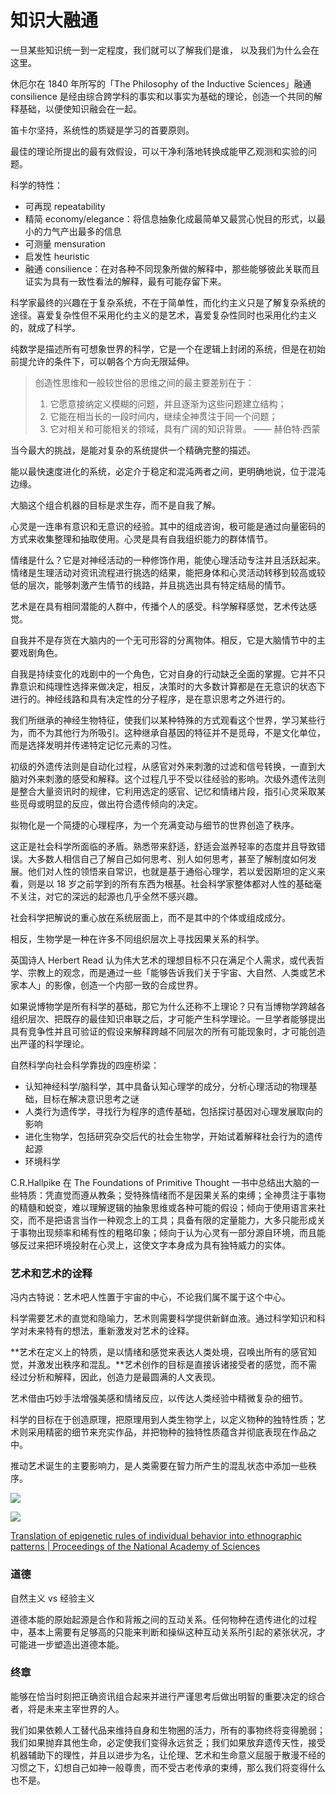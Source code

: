 # 知识大融通
一旦某些知识统一到一定程度，我们就可以了解我们是谁， 以及我们为什么会在这里。

休厄尔在 1840 年所写的「The Philosophy of the Inductive Sciences」融通 consilience 是经由综合跨学科的事实和以事实为基础的理论，创造一个共同的解释基础，以便使知识融会在一起。

笛卡尔坚持，系统性的质疑是学习的首要原则。

最佳的理论所提出的最有效假设，可以干净利落地转换成能甲乙观测和实验的问题。

科学的特性：

- 可再现 repeatability
- 精简 economy/elegance：将信息抽象化成最简单又最赏心悦目的形式，以最小的力气产出最多的信息
- 可测量 mensuration
- 启发性 heuristic
- 融通 consilience：在对各种不同现象所做的解释中，那些能够彼此关联而且证实为具有一致性看法的解释，最有可能存留下来。

科学家最终的兴趣在于复杂系统，不在于简单性，而化约主义只是了解复杂系统的途径。喜爱复杂性但不采用化约主义的是艺术，喜爱复杂性同时也采用化约主义的，就成了科学。

纯数学是描述所有可想象世界的科学，它是一个在逻辑上封闭的系统，但是在初始前提允许的条件下，可以朝各个方向无限延伸。

> 创造性思维和一般较世俗的思维之间的最主要差别在于：
> 1. 它愿意接纳定义模糊的问题，并且逐渐为这些问题建立结构；
> 2. 它能在相当长的一段时间内，继续全神贯注于同一个问题；
> 3. 它对相关和可能相关的领域，具有广阔的知识背景。
> —— 赫伯特·西蒙

当今最大的挑战，是能对复杂的系统提供一个精确完整的描述。

能以最快速度进化的系统，必定介于稳定和混沌两者之间，更明确地说，位于混沌边缘。

大脑这个组合机器的目标是求生存，而不是自我了解。

心灵是一连串有意识和无意识的经验。其中的组成咨询，极可能是通过向量密码的方式来收集整理和抽取使用。心灵是具有自我组织能力的群体情节。

情绪是什么？它是对神经活动的一种修饰作用，能使心理活动专注并且活跃起来。情绪是生理活动对资讯流程进行挑选的结果，能把身体和心灵活动转移到较高或较低的层次，能够刺激产生情节的线路，并且挑选出具有特定结局的情节。

艺术是在具有相同潜能的人群中，传播个人的感受。科学解释感觉，艺术传达感觉。

自我并不是存货在大脑内的一个无可形容的分离物体。相反，它是大脑情节中的主要戏剧角色。

自我是持续变化的戏剧中的一个角色，它对自身的行动缺乏全面的掌握。它并不只靠意识和纯理性选择来做决定，相反，决策时的大多数计算都是在无意识的状态下进行的。神经线路和具有决定性的分子程序，是在意识思考之外进行的。

我们所继承的神经生物特征，使我们以某种特殊的方式观看这个世界，学习某些行为，而不为其他行为所吸引。这种继承自基因的特征并不是觅母，不是文化单位，而是选择发明并传递特定记忆元素的习性。

初级的外遗传法则是自动化过程，从感官对外来刺激的过滤和信号转换，一直到大脑对外来刺激的感受和解释。这个过程几乎不受以往经验的影响。次级外遗传法则是整合大量资讯时的规律，它利用选定的感官、记忆和情绪片段，指引心灵采取某些觅母或明显的反应，做出符合遗传倾向的决定。

拟物化是一个简捷的心理程序，为一个充满变动与细节的世界创造了秩序。

这正是社会科学所面临的矛盾。熟悉带来舒适，舒适会滋养轻率的态度并且导致错误。大多数人相信自己了解自己如何思考、别人如何思考，甚至了解制度如何发展。他们对人性的领悟来自常识，也就是基于通俗心理学，若以爱因斯坦的定义来看，则是以 18 岁之前学到的所有东西为根基。社会科学家整体都对人性的基础毫不关注，对它的深远的起源也几乎全然不感兴趣。

社会科学把解说的重心放在系统层面上，而不是其中的个体或组成成分。

相反，生物学是一种在许多不同组织层次上寻找因果关系的科学。

英国诗人 Herbert Read 认为伟大艺术的理想目标不只在满足个人需求，或代表哲学、宗教上的观念，而是通过一些「能够告诉我们关于宇宙、大自然、人类或艺术家本人」的影像，创造一个内部一致的合成世界。

如果说博物学是所有科学的基础，那它为什么还称不上理论？只有当博物学跨越各组织层次、把既存的最佳知识串联之后，才可能产生科学理论。一旦学者能够提出具有竞争性并且可验证的假设来解释跨越不同层次的所有可能现象时，才可能创造出严谨的科学理论。

自然科学向社会科学靠拢的四座桥梁：

- 认知神经科学/脑科学，其中具备认知心理学的成分，分析心理活动的物理基础，目标在解决意识思考之谜
- 人类行为遗传学，寻找行为程序的遗传基础，包括探讨基因对心理发展取向的影响
- 进化生物学，包括研究杂交后代的社会生物学，开始试着解释社会行为的遗传起源
- 环境科学

C.R.Hallpike 在 The Foundations of Primitive Thought 一书中总结出大脑的一些特质：凭直觉而遵从教条；受特殊情绪而不是因果关系的束缚；全神贯注于事物的精髓和蜕变，难以理解逻辑的抽象思维或各种可能的假设；倾向于使用语言来社交，而不是把语言当作一种观念上的工具；具备有限的定量能力，大多只能形成关于事物出现频率和稀有性的粗略印象；倾向于认为心灵有一部分源自环境，而且能够反过来把环境投射在心灵上，这使文字本身成为具有独特威力的实体。

### 艺术和艺术的诠释

冯内古特说：艺术吧人性置于宇宙的中心，不论我们属不属于这个中心。

科学需要艺术的直觉和隐喻力，艺术则需要科学提供新鲜血液。通过科学知识和科学对未来特有的想法，重新激发对艺术的诠释。

**艺术在定义上的特质，是以情绪和感觉来表达人类处境，召唤出所有的感官知觉，并激发出秩序和混乱。**艺术创作的目标是直接诉诸接受者的感觉，而不需经过分析和解释，因此，创造力是最圆满的人文表现。

艺术借由巧妙手法增强美感和情绪反应，以传达人类经验中精微复杂的细节。

科学的目标在于创造原理，把原理用到人类生物学上，以定义物种的独特性质；艺术则采用精密的细节来充实作品，并把物种的独特性质蕴含并彻底表现在作品之中。

推动艺术诞生的主要影响力，是人类需要在智力所产生的混乱状态中添加一些秩序。

![](https://img3.doubanio.com/view/page_note/large/public/p53330820-2.jpg)

![](https://img3.doubanio.com/view/page_note/large/public/p53330820-1.jpg)

[Translation of epigenetic rules of individual behavior into ethnographic patterns | Proceedings of the National Academy of Sciences](http://www.pnas.org/content/77/7/4382.short)

### 道德
自然主义 vs 经验主义

道德本能的原始起源是合作和背叛之间的互动关系。任何物种在遗传进化的过程中，基本上需要有足够高的只能来判断和操纵这种互动关系所引起的紧张状况，才可能进一步塑造出道德本能。

### 终章
能够在恰当时刻把正确资讯组合起来并进行严谨思考后做出明智的重要决定的综合者，将是未来主宰世界的人。

我们如果依赖人工替代品来维持自身和生物圈的活力，所有的事物终将变得脆弱；我们如果抛弃其他生命，必定使我们变得永远贫乏；我们如果放弃遗传天性，接受机器辅助下的理性，并且以进步为名，让伦理、艺术和生命意义屈服于散漫不经的习惯之下，幻想自己如神一般尊贵，而不受古老传承的束缚，那么我们将变得什么也不是。